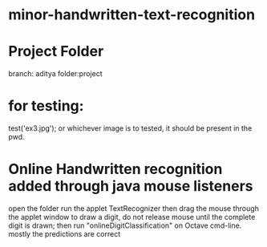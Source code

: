 minor-handwritten-text-recognition
==================================

Project Folder
==============
branch: aditya
folder:project

for testing:
============
test('ex3.jpg');
or whichever image is to tested, it should be present in the pwd.

Online Handwritten recognition added through java mouse listeners
=================================================================
open the folder <Online Recognition Java Files>
run the applet TextRecognizer
then drag the mouse through the applet window to draw a digit, do not release mouse until the complete digit is drawn;
then run "onlineDigitClassification" on Octave cmd-line.
mostly the predictions are correct  
